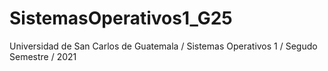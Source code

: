 # SistemasOperativos1_G25
Universidad de San Carlos de Guatemala / Sistemas Operativos 1 / Segudo Semestre / 2021
